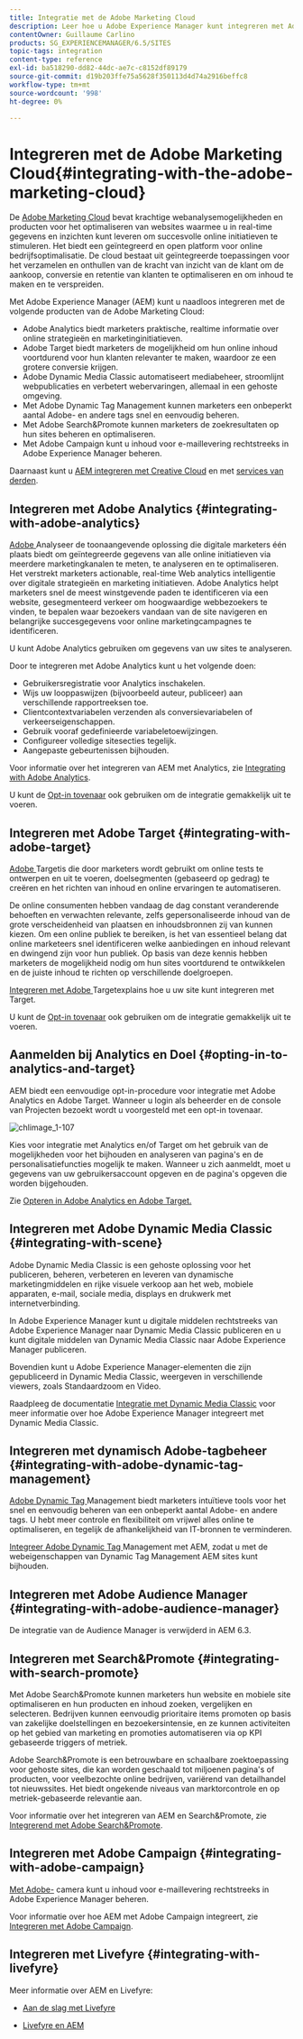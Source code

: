 ```yaml
---
title: Integratie met de Adobe Marketing Cloud
description: Leer hoe u Adobe Experience Manager kunt integreren met Adobe Marketing Cloud.
contentOwner: Guillaume Carlino
products: SG_EXPERIENCEMANAGER/6.5/SITES
topic-tags: integration
content-type: reference
exl-id: ba518290-dd82-44dc-ae7c-c8152df89179
source-git-commit: d19b203ffe75a5628f350113d4d74a2916beffc8
workflow-type: tm+mt
source-wordcount: '998'
ht-degree: 0%

---
```


# Integreren met de Adobe Marketing Cloud{#integrating-with-the-adobe-marketing-cloud}

De [Adobe Marketing Cloud](https://www.adobe.com/solutions/digital-marketing.html) bevat krachtige webanalysemogelijkheden en producten voor het optimaliseren van websites waarmee u in real-time gegevens en inzichten kunt leveren om succesvolle online initiatieven te stimuleren. Het biedt een geïntegreerd en open platform voor online bedrijfsoptimalisatie. De cloud bestaat uit geïntegreerde toepassingen voor het verzamelen en onthullen van de kracht van inzicht van de klant om de aankoop, conversie en retentie van klanten te optimaliseren en om inhoud te maken en te verspreiden.

Met Adobe Experience Manager (AEM) kunt u naadloos integreren met de volgende producten van de Adobe Marketing Cloud:

* Adobe Analytics biedt marketers praktische, realtime informatie over online strategieën en marketinginitiatieven.
* Adobe Target biedt marketers de mogelijkheid om hun online inhoud voortdurend voor hun klanten relevanter te maken, waardoor ze een grotere conversie krijgen.
* Adobe Dynamic Media Classic automatiseert mediabeheer, stroomlijnt webpublicaties en verbetert webervaringen, allemaal in een gehoste omgeving.
* Met Adobe Dynamic Tag Management kunnen marketers een onbeperkt aantal Adobe- en andere tags snel en eenvoudig beheren.
* Met Adobe Search&amp;Promote kunnen marketers de zoekresultaten op hun sites beheren en optimaliseren.
* Met Adobe Campaign kunt u inhoud voor e-maillevering rechtstreeks in Adobe Experience Manager beheren.

Daarnaast kunt u [AEM integreren met Creative Cloud](/help/assets/aem-cc-integration-best-practices.md) en met [services van derden](/help/sites-administering/third-party-services.md).

## Integreren met Adobe Analytics {#integrating-with-adobe-analytics}

[Adobe ](https://www.omniture.com/en/products/analytics/sitecatalyst) Analyseer de toonaangevende oplossing die digitale marketers één plaats biedt om geïntegreerde gegevens van alle online initiatieven via meerdere marketingkanalen te meten, te analyseren en te optimaliseren. Het verstrekt marketers actionable, real-time Web analytics intelligentie over digitale strategieën en marketing initiatieven. Adobe Analytics helpt marketers snel de meest winstgevende paden te identificeren via een website, gesegmenteerd verkeer om hoogwaardige webbezoekers te vinden, te bepalen waar bezoekers vandaan van de site navigeren en belangrijke succesgegevens voor online marketingcampagnes te identificeren.

U kunt Adobe Analytics gebruiken om gegevens van uw sites te analyseren.

Door te integreren met Adobe Analytics kunt u het volgende doen:

* Gebruikersregistratie voor Analytics inschakelen.
* Wijs uw looppaswijzen (bijvoorbeeld auteur, publiceer) aan verschillende rapportreeksen toe.
* Clientcontextvariabelen verzenden als conversievariabelen of verkeerseigenschappen.
* Gebruik vooraf gedefinieerde variabeletoewijzingen.
* Configureer volledige sitesecties tegelijk.
* Aangepaste gebeurtenissen bijhouden.

Voor informatie over het integreren van AEM met Analytics, zie [Integrating with Adobe Analytics](/help/sites-administering/adobeanalytics.md).

U kunt de [Opt-in tovenaar](/help/sites-administering/opt-in.md) ook gebruiken om de integratie gemakkelijk uit te voeren.

## Integreren met Adobe Target {#integrating-with-adobe-target}

[Adobe ](https://www.omniture.com/en/products/conversion/test-and-target) Targetis die door marketers wordt gebruikt om online tests te ontwerpen en uit te voeren, doelsegmenten (gebaseerd op gedrag) te creëren en het richten van inhoud en online ervaringen te automatiseren.

De online consumenten hebben vandaag de dag constant veranderende behoeften en verwachten relevante, zelfs gepersonaliseerde inhoud van de grote verscheidenheid van plaatsen en inhoudsbronnen zij van kunnen kiezen. Om een online publiek te bereiken, is het van essentieel belang dat online marketeers snel identificeren welke aanbiedingen en inhoud relevant en dwingend zijn voor hun publiek. Op basis van deze kennis hebben marketers de mogelijkheid nodig om hun sites voortdurend te ontwikkelen en de juiste inhoud te richten op verschillende doelgroepen.

[Integreren met Adobe ](/help/sites-administering/target.md) Targetexplains hoe u uw site kunt integreren met Target.

U kunt de [Opt-in tovenaar](/help/sites-administering/opt-in.md) ook gebruiken om de integratie gemakkelijk uit te voeren.

## Aanmelden bij Analytics en Doel {#opting-in-to-analytics-and-target}

AEM biedt een eenvoudige opt-in-procedure voor integratie met Adobe Analytics en Adobe Target. Wanneer u login als beheerder en de console van Projecten bezoekt wordt u voorgesteld met een opt-in tovenaar.

![chlimage_1-107](assets/chlimage_1-107a.png)

Kies voor integratie met Analytics en/of Target om het gebruik van de mogelijkheden voor het bijhouden en analyseren van pagina&#39;s en de personalisatiefuncties mogelijk te maken. Wanneer u zich aanmeldt, moet u gegevens van uw gebruikersaccount opgeven en de pagina&#39;s opgeven die worden bijgehouden.

Zie [Opteren in Adobe Analytics en Adobe Target.](/help/sites-administering/opt-in.md)

## Integreren met Adobe Dynamic Media Classic {#integrating-with-scene}

Adobe Dynamic Media Classic is een gehoste oplossing voor het publiceren, beheren, verbeteren en leveren van dynamische marketingmiddelen en rijke visuele verkoop aan het web, mobiele apparaten, e-mail, sociale media, displays en drukwerk met internetverbinding.

In Adobe Experience Manager kunt u digitale middelen rechtstreeks van Adobe Experience Manager naar Dynamic Media Classic publiceren en u kunt digitale middelen van Dynamic Media Classic naar Adobe Experience Manager publiceren.

Bovendien kunt u Adobe Experience Manager-elementen die zijn gepubliceerd in Dynamic Media Classic, weergeven in verschillende viewers, zoals Standaardzoom en Video.

Raadpleeg de documentatie [Integratie met Dynamic Media Classic](/help/sites-administering/scene7.md) voor meer informatie over hoe Adobe Experience Manager integreert met Dynamic Media Classic.

## Integreren met dynamisch Adobe-tagbeheer {#integrating-with-adobe-dynamic-tag-management}

[Adobe Dynamic Tag ](https://www.adobe.com/solutions/digital-marketing/dynamic-tag-management.html) Management biedt marketers intuïtieve tools voor het snel en eenvoudig beheren van een onbeperkt aantal Adobe- en andere tags. U hebt meer controle en flexibiliteit om vrijwel alles online te optimaliseren, en tegelijk de afhankelijkheid van IT-bronnen te verminderen.

[Integreer Adobe Dynamic Tag ](/help/sites-administering/dtm.md) Management met AEM, zodat u met de webeigenschappen van Dynamic Tag Management AEM sites kunt bijhouden.

## Integreren met Adobe Audience Manager {#integrating-with-adobe-audience-manager}

De integratie van de Audience Manager is verwijderd in AEM 6.3.

## Integreren met Search&amp;Promote {#integrating-with-search-promote}

Met Adobe Search&amp;Promote kunnen marketers hun website en mobiele site optimaliseren en hun producten en inhoud zoeken, vergelijken en selecteren. Bedrijven kunnen eenvoudig prioritaire items promoten op basis van zakelijke doelstellingen en bezoekersintensie, en ze kunnen activiteiten op het gebied van marketing en promoties automatiseren via op KPI gebaseerde triggers of metriek.

Adobe Search&amp;Promote is een betrouwbare en schaalbare zoektoepassing voor gehoste sites, die kan worden geschaald tot miljoenen pagina&#39;s of producten, voor veelbezochte online bedrijven, variërend van detailhandel tot nieuwssites. Het biedt ongekende niveaus van marktorcontrole en op metriek-gebaseerde relevantie aan.

Voor informatie over het integreren van AEM en Search&amp;Promote, zie [Integrerend met Adobe Search&amp;Promote](/help/sites-administering/search-and-promote.md).

## Integreren met Adobe Campaign {#integrating-with-adobe-campaign}

[Met Adobe-](https://www.adobe.com/solutions/campaign-management.html) camera kunt u inhoud voor e-maillevering rechtstreeks in Adobe Experience Manager beheren.

Voor informatie over hoe AEM met Adobe Campaign integreert, zie [Integreren met Adobe Campaign](/help/sites-administering/campaignstandard.md).

## Integreren met Livefyre {#integrating-with-livefyre}

Meer informatie over AEM en Livefyre:

* [Aan de slag met Livefyre](https://answers.livefyre.com/developers/getting-started)

* [Livefyre en AEM](https://answers.livefyre.com/product/livefyre-for-adobe-experience-manager-aem/livefyre-for-adobe-experience-manager/)
